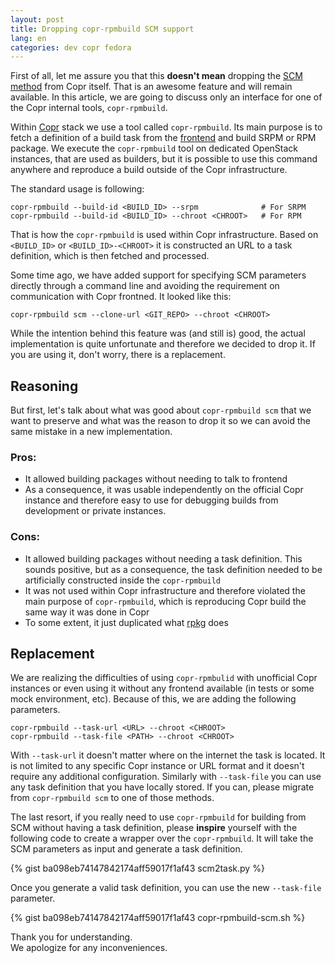 ```yaml
---
layout: post
title: Dropping copr-rpmbuild SCM support
lang: en
categories: dev copr fedora
---
```


First of all, let me assure you that this **doesn't mean** dropping the [SCM method](https://docs.pagure.org/copr.copr/user_documentation.html#scm) from Copr itself. That is an awesome feature and will remain available. In this article, we are going to discuss only an interface for one of the Copr internal tools, `copr-rpmbuild`.

Within [Copr](https://copr.fedorainfracloud.org/) stack we use a tool called `copr-rpmbuild`. Its main purpose is to fetch a definition of a build task from the [frontend](https://copr.fedorainfracloud.org/) and build SRPM or RPM package. We execute the `copr-rpmbuild` tool on dedicated OpenStack instances, that are used as builders, but it is possible to use this command anywhere and reproduce a build outside of the Copr infrastructure.

The standard usage is following:

	copr-rpmbuild --build-id <BUILD_ID> --srpm              # For SRPM
	copr-rpmbuild --build-id <BUILD_ID> --chroot <CHROOT>   # For RPM

That is how the `copr-rpmbuild` is used within Copr infrastructure. Based on `<BUILD_ID>` or `<BUILD_ID>-<CHROOT>` it is constructed an URL to a task definition, which is then fetched and processed.

Some time ago, we have added support for specifying SCM parameters directly through a command line and avoiding the requirement on communication with Copr frontned. It looked like this:

    copr-rpmbuild scm --clone-url <GIT_REPO> --chroot <CHROOT>

While the intention behind this feature was (and still is) good, the actual implementation is quite unfortunate and therefore we decided to drop it. If you are using it, don't worry, there is a replacement.


## Reasoning

But first, let's talk about what was good about `copr-rpmbuild scm` that we want to preserve and what was the reason to drop it so we can avoid the same mistake in a new implementation.

### Pros:
- It allowed building packages without needing to talk to frontend
- As a consequence, it was usable independently on the official Copr instance and therefore easy to use for debugging builds from development or private instances.

### Cons:
- It allowed building packages without needing a task definition. This sounds positive, but as a consequence, the task definition needed to be artificially constructed inside the `copr-rpmbuild`
- It was not used within Copr infrastructure and therefore violated the main purpose of `copr-rpmbuild`, which is reproducing Copr build the same way it was done in Copr
- To some extent, it just duplicated what [rpkg](https://pagure.io/rpkg-util) does


## Replacement

We are realizing the difficulties of using `copr-rpmbulid` with unofficial Copr instances or even using it without any frontend available (in tests or some mock environment, etc). Because of this, we are adding the following parameters.

	copr-rpmbuild --task-url <URL> --chroot <CHROOT>
	copr-rpmbuild --task-file <PATH> --chroot <CHROOT>

With `--task-url` it doesn't matter where on the internet the task is located. It is not limited to any specific Copr instance or URL format and it doesn't require any additional configuration. Similarly with `--task-file` you can use any task definition that you have locally stored. If you can, please migrate from `copr-rpmbuild scm` to one of those methods.

The last resort, if you really need to use `copr-rpmbuild` for building from SCM without having a task definition, please **inspire** yourself with the following code to create a wrapper over the `copr-rpmbuild`. It will take the SCM parameters as input and generate a task definition.

{% gist ba098eb74147842174aff59017f1af43 scm2task.py %}

Once you generate a valid task definition, you can use the new `--task-file` parameter.

{% gist ba098eb74147842174aff59017f1af43 copr-rpmbuild-scm.sh %}

Thank you for understanding.<br>
We apologize for any inconveniences.
